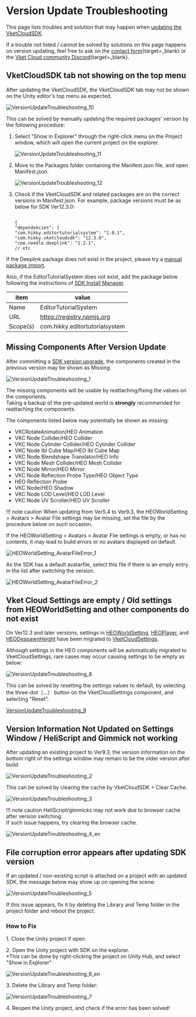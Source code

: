 # Version Update Troubleshooting

This page lists troubles and solution that may happen when [updating the VketCloudSDK](../AboutVketCloudSDK/SetupSDK_external.md#installing-a-specified-version-updating-an-existing-sdk).

If a trouble not listed / cannot be solved by solutions on this page happens on version updating, feel free to ask on the [contact form](https://www.hikky.co.jp/contact?type=service&category=general){target=_blank} or the [Vket Cloud community Discord](https://discord.com/invite/vsFDNTKdNZ){target=_blank}.

## VketCloudSDK tab not showing on the top menu

After updating the VketCloudSDK, the VketCloudSDK tab may not be shown on the Unity editor's top menu as expected.

![VersionUpdateTroubleshooting_10](img/VersionUpdateTroubleshooting_10.jpg)

This can be solved by manually updating the required packages' version by the following procedure:

1. Select "Show in Explorer" through the right-click menu on the Project window, which will open the current project on the explorer.

    ![VersionUpdateTroubleshooting_11](img/VersionUpdateTroubleshooting_11.jpg)

2. Move to the Packages folder containing the Manifest.json file, and open Manifest.json.

    ![VersionUpdateTroubleshooting_12](img/VersionUpdateTroubleshooting_11.jpg)

3. Check if the VketCloudSDK and related packages are on the correct versions in Manifest.json. 
    For example, package versions must be as below for SDK Ver12.3.0:

    ```

    {
    "dependencies": {
    "com.hikky.editortutorialsystem": "1.0.1",
    "com.hikky.vketcloudsdk": "12.3.0",
    "com.needle.deeplink": "1.2.1",
    // etc

    ```

If the Deeplink package does not exist in the project, please try a [manual package import](../troubleshooting/InstallingDeeplink.md).

Also, if the EditorTutorialSystem does not exist, add the package below following the instructions of [SDK Install Manager](../AboutVketCloudSDK/SetupSDK_external.md#step-2-register-registry-information).

|  item  |  value  |
| ---- | ---- |
|  Name  |  EditorTutorialSystem  |
|  URL  |  https://registry.npmjs.org  |
|  Scope(s)  |  com.hikky.editortutorialsystem  |

## Missing Components After Version Update

After committing a [SDK version upgrade](../AboutVketCloudSDK/SetupSDK_external.md), the components created in the previous version may be shown as Missing.

![VersionUpdateTroubleshooting_1](img/VersionUpdateTroubleshooting_1.jpg)

The missing components will be usable by reattaching/fixing the values on the components.<br>
Taking a backup of the pre-updated world is **strongly** recommended for reattaching the components.

The components listed below may potentially be shown as missing:

- VKCRotateAnimation/HEO Animation
- VKC Node Collider/HEO Collider
- VKC Node Cylinder Collider/HEO Cylinder Collider
- VKC Node Ibl Cube Map/HEO lbl Cube Map
- VKC Node Blendshape Translator/HEO Info
- VKC Node Mesh Collider/HEO Mesh Collider
- VKC Node Mirror/HEO Mirror
- VKC Node Reflection Probe Type/HEO Object Type
- HEO Reflection Probe
- VKC Node/HEO Shadow
- VKC Node LOD Level/HEO LOD Level
- VKC Node UV Scroller/HEO UV Scroller

!!! note caution
    When updating from Ver5.4 to Ver9.3, the HEOWorldSetting > Avatars > Avatar File settings may be missing, set the file by the procedure below on such occasion.

If the HEOWorldSetting > Avatars > Avatar File settings is empty, or has no contents, it may lead to build errors or no avatars displayed on default.<br>

![HEOWorldSetting_AvatarFileError_1](img/HEOWorldSetting_AvatarFileError_1.jpg)

As the SDK has a default avatarfile, select this file if there is an empty entry in the list after switching the version.

![HEOWorldSetting_AvatarFileError_2](img/HEOWorldSetting_AvatarFileError_2.jpg)

## Vket Cloud Settings are empty / Old settings from HEOWorldSetting and other components do not exist

On Ver12.3 and later versions, settings in [HEOWorldSetting](../VKCComponents/HEOWorldSetting.md), [HEOPlayer](../VKCComponents/HEOPlayer.md), and [HEODespawnHeight](../VKCComponents/HEODespawnHeight.md) have been migrated to
 [VketCloudSettings](../VketCloudSettings/Overview.md).

Although settings in the HEO components will be automatically migrated to VketCloudSettings, rare cases may occur causing settings to be empty as below:

![VersionUpdateTroubleshooting_8](img/VersionUpdateTroubleshooting_8.jpg)

This can be solved by resetting the settings values to default, by selecting the three-dot（…） button on the VketCloudSettings component, and selecting "Reset".

[VersionUpdateTroubleshooting_9](img/VersionUpdateTroubleshooting_9.jpg)

## Version Information Not Updated on Settings Window / HeliScript and Gimmick not working

After updating an existing project to Ver9.3, the version information on the bottom right of the settings window may remain to be the older version after build.

![VersionUpdateTroubleshooting_2](./img/VersionUpdateTroubleshooting_2.jpg)

This can be solved by clearing the cache by VketCloudSDK > Clear Cache.

![VersionUpdateTroubleshooting_3](./img/VersionUpdateTroubleshooting_3.jpg)

!!! note caution
    HeliScript/gimmicks may not work due to browser cache after version switching.<br>
    If such issue happens, try clearing the browser cache.

![VersionUpdateTroubleshooting_4_en](img/VersionUpdateTroubleshooting_4_en.jpg)

## File corruption error appears after updating SDK version

If an updated / non-existing script is attached on a project with an updated SDK, the message below may show up on opening the scene: 

![VersionUpdateTroubleshooting_5](img/VersionUpdateTroubleshooting_5.jpg)

If this issue appears, fix it by deleting the Library and Temp folder in the project folder and reboot the project. 

### How to Fix

1\. Close the Unity project if open.

2\. Open the Unity project with SDK on the explorer.<br>*This can be done by right-clicking the project on Unity Hub, and select "Show in Explorer"

![VersionUpdateTroubleshooting_6_en](img/VersionUpdateTroubleshooting_6_en.jpg)

3\. Delete the Library and Temp folder:

![VersionUpdateTroubleshooting_7](img/VersionUpdateTroubleshooting_7.jpg)

4\. Reopen the Unity project, and check if the error has been solved!
